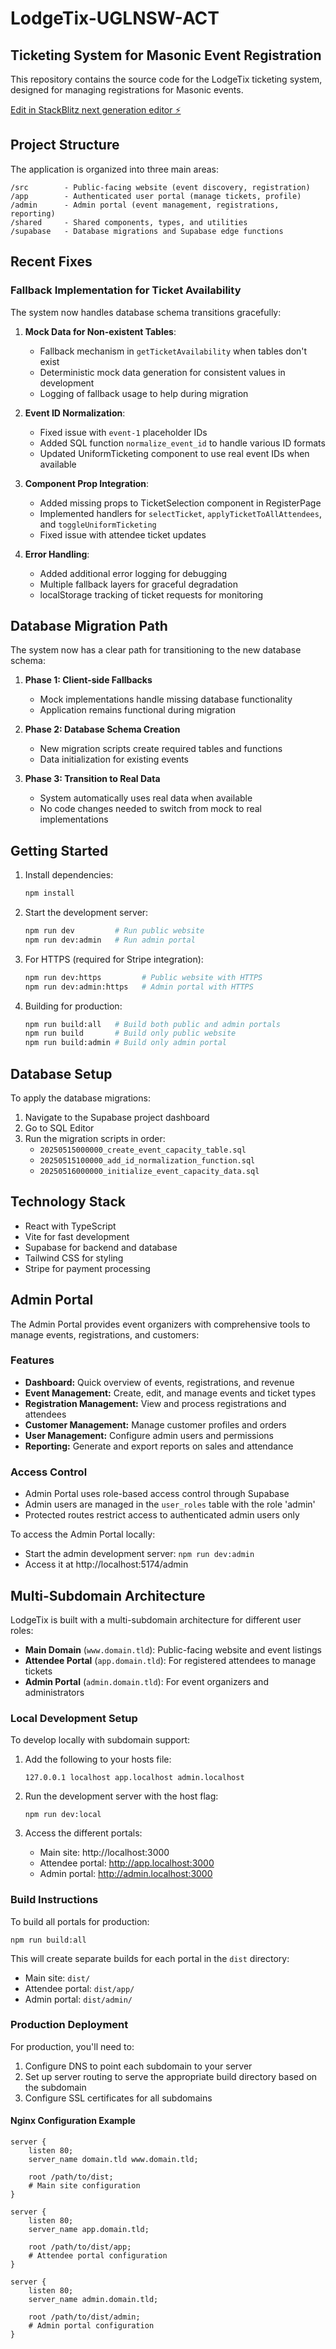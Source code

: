 # LodgeTix-UGLNSW-ACT

## Ticketing System for Masonic Event Registration

This repository contains the source code for the LodgeTix ticketing system, designed for managing registrations for Masonic events.

[Edit in StackBlitz next generation editor ⚡️](https://stackblitz.com/~/github.com/Darren-A11att/LodgeTix-UGLNSW-ACT)

## Project Structure

The application is organized into three main areas:

```
/src        - Public-facing website (event discovery, registration)
/app        - Authenticated user portal (manage tickets, profile)
/admin      - Admin portal (event management, registrations, reporting)
/shared     - Shared components, types, and utilities
/supabase   - Database migrations and Supabase edge functions
```

## Recent Fixes

### Fallback Implementation for Ticket Availability

The system now handles database schema transitions gracefully:

1. **Mock Data for Non-existent Tables**:
   - Fallback mechanism in `getTicketAvailability` when tables don't exist
   - Deterministic mock data generation for consistent values in development
   - Logging of fallback usage to help during migration

2. **Event ID Normalization**:
   - Fixed issue with `event-1` placeholder IDs
   - Added SQL function `normalize_event_id` to handle various ID formats
   - Updated UniformTicketing component to use real event IDs when available

3. **Component Prop Integration**:
   - Added missing props to TicketSelection component in RegisterPage
   - Implemented handlers for `selectTicket`, `applyTicketToAllAttendees`, and `toggleUniformTicketing`
   - Fixed issue with attendee ticket updates

4. **Error Handling**:
   - Added additional error logging for debugging
   - Multiple fallback layers for graceful degradation
   - localStorage tracking of ticket requests for monitoring

## Database Migration Path

The system now has a clear path for transitioning to the new database schema:

1. **Phase 1: Client-side Fallbacks**
   - Mock implementations handle missing database functionality
   - Application remains functional during migration

2. **Phase 2: Database Schema Creation**
   - New migration scripts create required tables and functions
   - Data initialization for existing events

3. **Phase 3: Transition to Real Data**
   - System automatically uses real data when available
   - No code changes needed to switch from mock to real implementations

## Getting Started

1. Install dependencies:
   ```bash
   npm install
   ```

2. Start the development server:
   ```bash
   npm run dev         # Run public website
   npm run dev:admin   # Run admin portal
   ```

3. For HTTPS (required for Stripe integration):
   ```bash
   npm run dev:https         # Public website with HTTPS
   npm run dev:admin:https   # Admin portal with HTTPS
   ```

4. Building for production:
   ```bash
   npm run build:all   # Build both public and admin portals
   npm run build       # Build only public website
   npm run build:admin # Build only admin portal
   ```

## Database Setup

To apply the database migrations:

1. Navigate to the Supabase project dashboard
2. Go to SQL Editor
3. Run the migration scripts in order:
   - `20250515000000_create_event_capacity_table.sql`
   - `20250515100000_add_id_normalization_function.sql`
   - `20250516000000_initialize_event_capacity_data.sql`

## Technology Stack

- React with TypeScript
- Vite for fast development
- Supabase for backend and database
- Tailwind CSS for styling
- Stripe for payment processing

## Admin Portal

The Admin Portal provides event organizers with comprehensive tools to manage events, registrations, and customers:

### Features

- **Dashboard:** Quick overview of events, registrations, and revenue
- **Event Management:** Create, edit, and manage events and ticket types
- **Registration Management:** View and process registrations and attendees
- **Customer Management:** Manage customer profiles and orders
- **User Management:** Configure admin users and permissions
- **Reporting:** Generate and export reports on sales and attendance

### Access Control

- Admin Portal uses role-based access control through Supabase
- Admin users are managed in the `user_roles` table with the role 'admin'
- Protected routes restrict access to authenticated admin users only

To access the Admin Portal locally:
- Start the admin development server: `npm run dev:admin`
- Access it at http://localhost:5174/admin

## Multi-Subdomain Architecture

LodgeTix is built with a multi-subdomain architecture for different user roles:

- **Main Domain** (`www.domain.tld`): Public-facing website and event listings
- **Attendee Portal** (`app.domain.tld`): For registered attendees to manage tickets
- **Admin Portal** (`admin.domain.tld`): For event organizers and administrators

### Local Development Setup

To develop locally with subdomain support:

1. Add the following to your hosts file:
   ```
   127.0.0.1 localhost app.localhost admin.localhost
   ```

2. Run the development server with the host flag:
   ```
   npm run dev:local
   ```

3. Access the different portals:
   - Main site: http://localhost:3000
   - Attendee portal: http://app.localhost:3000
   - Admin portal: http://admin.localhost:3000

### Build Instructions

To build all portals for production:

```
npm run build:all
```

This will create separate builds for each portal in the `dist` directory:
- Main site: `dist/`
- Attendee portal: `dist/app/`
- Admin portal: `dist/admin/`

### Production Deployment

For production, you'll need to:

1. Configure DNS to point each subdomain to your server
2. Set up server routing to serve the appropriate build directory based on the subdomain
3. Configure SSL certificates for all subdomains

#### Nginx Configuration Example

```nginx
server {
    listen 80;
    server_name domain.tld www.domain.tld;
    
    root /path/to/dist;
    # Main site configuration
}

server {
    listen 80;
    server_name app.domain.tld;
    
    root /path/to/dist/app;
    # Attendee portal configuration
}

server {
    listen 80;
    server_name admin.domain.tld;
    
    root /path/to/dist/admin;
    # Admin portal configuration
}
```